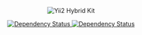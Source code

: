 <p align="center">
    <img src="https://placeholdit.imgix.net/~text?txtsize=80&bg=ffffff&txt=Yii2+Hybrid+Kit&w=1140&h=200&txttrack=0"
        alt="Yii2 Hybrid Kit">
</p>
<p align="center">
    <a href="https://www.versioneye.com/user/projects/57bc8c85968d6400336020cb" target="_BLANK">
        <img src="https://www.versioneye.com/user/projects/57bc8c85968d6400336020cb/badge.svg?style=flat-square"
            alt="Dependency Status" />
    </a>
    <a href="https://travis-ci.org/XzAeRo/yii2-hybrid-kit" target="_BLANK">
        <img src="https://travis-ci.org/XzAeRo/yii2-hybrid-kit.svg?branch=master"
            alt="Dependency Status" />
    </a>
</p>
